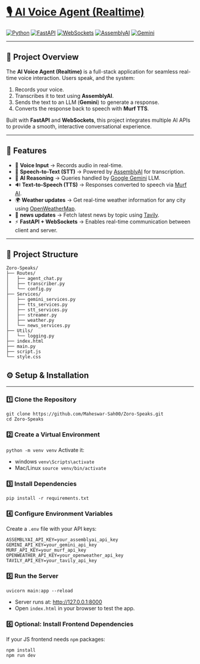 # [🎙️ AI Voice Agent (Realtime)]((https://github.com/Maheswar-Sah00/Zoro-Speaks))
[![Python](https://img.shields.io/badge/-Python-3776AB?style=flat-square&logo=python&logoColor=white)](https://www.python.org/)
[![FastAPI](https://img.shields.io/badge/-FastAPI-009688?style=flat-square&logo=fastapi&logoColor=white)](https://fastapi.tiangolo.com/)
[![WebSockets](https://img.shields.io/badge/-WebSockets-000000?style=flat-square&logo=websocket&logoColor=white)](https://developer.mozilla.org/en-US/docs/Web/API/WebSockets_API)
[![AssemblyAI](https://img.shields.io/badge/-AssemblyAI-000000?style=flat-square&logo=assemblyai&logoColor=white)](https://www.assemblyai.com/)
[![Gemini](https://img.shields.io/badge/-Gemini-6CC24A?style=flat-square)](https://developers.google.com/)

---

## 📌 Project Overview

The **AI Voice Agent (Realtime)** is a full-stack application for seamless real-time voice interaction. Users speak, and the system:

1. Records your voice.
2. Transcribes it to text using **AssemblyAI**.
3. Sends the text to an LLM (**Gemini**) to generate a response.
4. Converts the response back to speech with **Murf TTS**.

Built with **FastAPI** and **WebSockets**, this project integrates multiple AI APIs to provide a smooth, interactive conversational experience.

---

## 🚀 Features

- 🎤 **Voice Input** → Records audio in real-time.  
- 📝 **Speech-to-Text (STT)** → Powered by [AssemblyAI](https://www.assemblyai.com/) for transcription.  
- 🧠 **AI Reasoning** → Queries handled by [Google Gemini](https://developers.google.com/) LLM.  
- 🔊 **Text-to-Speech (TTS)** → Responses converted to speech via [Murf AI](https://murf.ai/).  
- 🌍 **Weather updates** → Get real-time weather information for any city using [OpenWeatherMap](https://openweathermap.org/).   
- 📂 **news updates** → Fetch latest news by topic using [Tavily](https://tavily.com/).
- ⚡ **FastAPI + WebSockets** → Enables real-time communication between client and server.  

---

## 📂 Project Structure
```
Zoro-Speaks/
├── Routes/
│   ├── agent_chat.py
│   ├── transcriber.py
│   └── config.py
├── Services/
│   ├── gemini_services.py
│   ├── tts_services.py
│   ├── stt_services.py
│   ├── streamer.py
│   ├── weather.py
│   └── news_services.py
├── Utils/
│   └── logging.py
├── index.html
├── main.py
├── script.js
└── style.css
```
## ⚙️ Setup & Installation
---
### 1️⃣ Clone the Repository
```
git clone https://github.com/Maheswar-Sah00/Zoro-Speaks.git
cd Zoro-Speaks
```

### 2️⃣ Create a Virtual Environment
` python -m venv venv `
Activate it:
- windows
  `venv\Scripts\activate`
- Mac/Linux
  `source venv/bin/activate`

### 3️⃣ Install Dependencies
`pip install -r requirements.txt`

### 4️⃣ Configure Environment Variables
Create a  `.env` file with your API keys:
```
ASSEMBLYAI_API_KEY=your_assemblyai_api_key
GEMINI_API_KEY=your_gemini_api_key
MURF_API_KEY=your_murf_api_key
OPENWEATHER_API_KEY=your_openweather_api_key
TAVILY_API_KEY=your_tavily_api_key
```

### 5️⃣ Run the Server
`uvicorn main:app --reload`
- Server runs at: http://127.0.0.1:8000
- Open `index.html` in your browser to test the app.
  
### 6️⃣ Optional: Install Frontend Dependencies
If your JS frontend needs `npm` packages:
```
npm install
npm run dev
```

